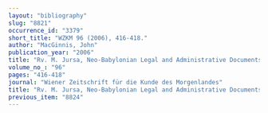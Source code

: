 ```yaml
---
layout: "bibliography"
slug: "8821"
occurrence_id: "3379"
short_title: "WZKM 96 (2006), 416-418."
author: "MacGinnis, John"
publication_year: "2006"
title: "Rv. M. Jursa, Neo-Babylonian Legal and Administrative Documents: Typology, Contents and Archives."
volume_no_: "96"
pages: "416-418"
journal: "Wiener Zeitschrift für die Kunde des Morgenlandes"
title: "Rv. M. Jursa, Neo-Babylonian Legal and Administrative Documents: Typology, Contents and Archives."
previous_item: "8824"
---
```

